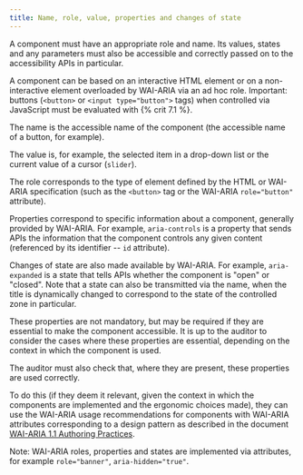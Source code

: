 ```yaml
---
title: Name, role, value, properties and changes of state
---
```


A component must have an appropriate role and name. Its values, states and any parameters must also be accessible and correctly passed on to the accessibility APIs in particular.

A component can be based on an interactive HTML element or on a non-interactive element overloaded by WAI-ARIA via an ad hoc role. Important: buttons (`<button>` or `<input type="button">` tags) when controlled via JavaScript must be evaluated with {% crit 7.1 %}.

The name is the accessible name of the component (the accessible name of a button, for example).

The value is, for example, the selected item in a drop-down list or the current value of a cursor (`slider`).

The role corresponds to the type of element defined by the HTML or WAI-ARIA specification (such as the `<button>` tag or the WAI-ARIA `role="button"` attribute).

Properties correspond to specific information about a component, generally provided by WAI-ARIA. For example, `aria-controls` is a property that sends APIs the information that the component controls any given content (referenced by its identifier -- `id` attribute).

Changes of state are also made available by WAI-ARIA. For example, `aria-expanded` is a state that tells APIs whether the component is "open" or "closed". Note that a state can also be transmitted via the name, when the title is dynamically changed to correspond to the state of the controlled zone in particular.

These properties are not mandatory, but may be required if they are essential to make the component accessible. It is up to the auditor to consider the cases where these properties are essential, depending on the context in which the component is used.

The auditor must also check that, where they are present, these properties are used correctly.

To do this (if they deem it relevant, given the context in which the components are implemented and the ergonomic choices made), they can use the WAI-ARIA usage recommendations for components with WAI-ARIA attributes corresponding to a design pattern as described in the document [WAI-ARIA 1.1 Authoring Practices](http://www.w3.org/TR/wai-aria-practices/).

Note: WAI-ARIA roles, properties and states are implemented via attributes, for example `role="banner"`, `aria-hidden="true"`.
